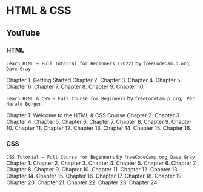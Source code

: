 # HTML & CSS

## YouTube

### HTML

`Learn HTML – Full Tutorial for Beginners (2022)` by `freeCodeCam.p.org`, `Dave Gray`

Chapter 1. Getting Started
Chapter 2.
Chapter 3.
Chapter 4.
Chapter 5.
Chapter 6.
Chapter 7.
Chapter 8.
Chapter 9.
Chapter 10.

`Learn HTML & CSS – Full Course for Beginners` by `freeCodeCam.p.org`, ` Per Harald Borgen`

Chapter 1. Welcome to the HTML & CSS Course
Chapter 2.
Chapter 3.
Chapter 4.
Chapter 5.
Chapter 6.
Chapter 7.
Chapter 8.
Chapter 9.
Chapter 10.
Chapter 11.
Chapter 12.
Chapter 13.
Chapter 14.
Chapter 15.
Chapter 16.

### CSS

`CSS Tutorial – Full Course for Beginners` by `freeCodeCamp.org`, `Dave Gray`
Chapter 1.
Chapter 2.
Chapter 3.
Chapter 4.
Chapter 5.
Chapter 6.
Chapter 7.
Chapter 8.
Chapter 9.
Chapter 10.
Chapter 11.
Chapter 12.
Chapter 13.
Chapter 14.
Chapter 15.
Chapter 16.
Chapter 17.
Chapter 18.
Chapter 19.
Chapter 20.
Chapter 21.
Chapter 22.
Chapter 23.
Chapter 24.
